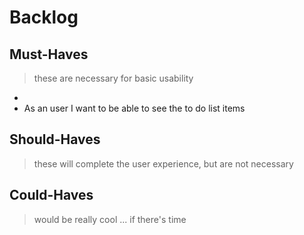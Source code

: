 # Backlog

## Must-Haves

> these are necessary for basic usability
 - 
 - As an user I want to be able to see the to do list items 
## Should-Haves

> these will complete the user experience, but are not necessary

## Could-Haves

> would be really cool ... if there's time
